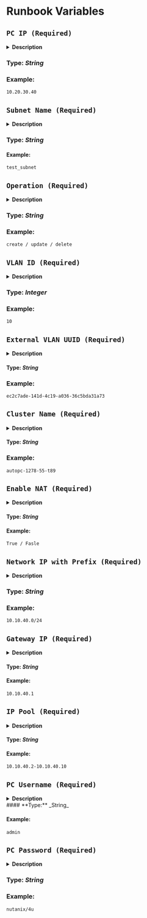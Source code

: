 # Runbook Variables

## **`PC IP (Required)`** 

  <details>
  <summary><b>Description</b></summary>
   The Nutanix Prism Central IP is the network address or IP address of the Nutanix Prism Central management platform. It is the location where you can access the central management console for managing Nutanix clusters, including virtualization, storage, and networking resources. You can use this IP address to connect to the Prism Central instance from a web browser or through API calls to automate management tasks. It is important to keep the Nutanix Prism Central IP secure, as it provides access to the management platform and the Nutanix clusters it manages.
  </details>  
  
  ### **Type:** _String_

  ### **Example:**
  ```
  10.20.30.40
  ```

## **`Subnet Name (Required)`**

  <details>
  <summary><b>Description</b></summary>
   This variable represents the name of the subnet that enables external connectivity for a Nutanix cluster. Its purpose is to assign external IP addresses to the virtual machines and networking resources such as load balancers within the cluster. The external subnet should have an adequate number of available IP addresses to handle the anticipated workload of the cluster. To ensure proper functionality of the cluster, it is crucial to keep the Nutanix.
  </details>

  ### **Type:** _String_

  #### **Example:**
  ```
  test_subnet
  ```

## **`Operation (Required)`**

  <details>
  <summary><b>Description</b></summary>
   The type of operation to perform on the external subnet in the Nutanix environment.

   This variable should be set to the type of operation to be performed on the external subnet in the Nutanix environment. The valid options for this variable are 'create', 'update', and 'delete'.

   - 'create': Use this option to create a new external subnet in the Nutanix environment.

   - 'update': Use this option to modify an existing external subnet in the Nutanix environment.

   - 'delete': Use this option to remove an existing external subnet from the Nutanix environment.

   The value of this variable determines which specific API call will be made to the Nutanix management platform, so it is important to ensure that the correct value is set based on the intended operation.

   Note that certain operations may require additional parameters or configuration options, depending on the specific resource being created, updated, or deleted. Be sure to consult the Nutanix documentation and API reference for more information on the requirements for each operation.

   Also, keep in mind that the external subnet is used to provide external connectivity to a Nutanix cluster, so any changes made to it can have an impact on the overall functionality of the cluster. It is important to follow best practices and test any changes in a non-production environment before making them in a production environment.

  </details>

  ### **Type:** _String_

  ### **Example:**
  ```
  create / update / delete
  ```

## **`VLAN ID (Required)`**

  <details>
  <summary><b>Description</b></summary>
    The External Subnet VLAN ID refers to the VLAN ID associated with the external subnet in a Nutanix cluster. It is used to identify the external subnet within the network infrastructure and enable traffic to flow to and from the external network. The VLAN ID must be unique within the network infrastructure and configured appropriately to allow for communication between the external network and the Nutanix cluster. It is important to ensure that the External Subnet VLAN ID is correctly configured and maintained to avoid any disruption to network connectivity for the Nutanix cluster.
  </details>

  ### **Type:** _Integer_

  ### **Example:**
  ```
  10
  ```

## **`External VLAN UUID (Required)`**

  <details>
  <summary><b>Description</b></summary>
  This variable should be set to the UUID of the VLAN that is associated with the external subnet in the Nutanix cluster. The UUID is used to uniquely identify the VLAN within the network infrastructure and enable traffic to flow to and from the external network.

  For 'create' operation, this variable is not required as Nutanix will create a new VLAN automatically.

  For 'update' and 'delete' operations, it is mandatory to specify the External Subnet VLAN UUID. This UUID can be obtained from the network infrastructure administrator or through network management tools.

  It is important to ensure that the External Subnet VLAN UUID is correctly configured and maintained to avoid any disruption to network connectivity for the Nutanix cluster.

  Note that this variable is typically used in conjunction with the External Subnet VLAN ID variable to configure external network connectivity for the Nutanix cluster.

  </details>

  #### **Type:** _String_

  ### **Example:**
  ```
  ec2c7ade-141d-4c19-a036-36c5bda31a73
  ```

## **`Cluster Name (Required)`**

  <details>
  <summary><b>Description</b></summary>
  The Nutanix Cluster Name variable is used to store the name of the Nutanix cluster being managed. It is a critical identifier for the cluster within the Nutanix environment and in external systems that interact with the cluster.

  The Nutanix cluster is a group of Nutanix nodes that work together to provide a scalable, highly available, and performant infrastructure for virtualized workloads. The cluster uses software-defined storage and hyperconverged infrastructure (HCI) technology to provide a distributed file system that aggregates the local storage of each node and presents it as a single shared pool of storage to the virtual machines running on the cluster.

  The Nutanix Cluster Name variable is typically used in conjunction with other Nutanix management variables, such as the Prism Central IP address, to manage the Nutanix cluster. It should be set to a unique and descriptive name that accurately reflects the purpose and function of the Nutanix cluster.

  Maintaining the Nutanix Cluster Name variable is crucial to ensure that the cluster remains identifiable and correctly configured. This helps to avoid any confusion with other clusters in the environment and ensures that the Nutanix cluster can be effectively managed and monitored.
  </details>

  #### **Type:** _String_

  ### **Example:**
  ```
  autopc-1278-55-t89
  ```

## **`Enable NAT (Required)`**

  <details>
  <summary><b>Description</b></summary>
  The Nutanix External Subnet Enable NAT variable is used to specify whether or not Network Address Translation (NAT) is enabled on the external subnet of a Nutanix cluster.

  NAT is a technology used to map one IP address space into another by modifying network address information in the IP header of packets while they are in transit across a traffic routing device. In the context of a Nutanix cluster, enabling NAT on the external subnet allows virtual machines running on the cluster to communicate with external networks using IP addresses that are translated by the Nutanix cluster.

  The Nutanix External Subnet Enable NAT variable can be set to either "True" or "False" to enable or disable NAT on the external subnet, respectively. Enabling NAT can be useful in situations where there is a shortage of public IP addresses, or where security policies require that internal IP addresses are not exposed to the public internet.

  It is important to carefully consider the implications of enabling or disabling NAT on the external subnet of a Nutanix cluster. This variable should be configured according to the specific requirements of the environment and in line with best practices for networking and security.
  </details>

  #### **Type:** _String_

  #### **Example:**
  ```
  True / Fasle
  ```

## **`Network IP with Prefix (Required)`**

  <details>
  <summary><b>Description</b></summary>
  The Variable is used to specify the network IP address and prefix length for the external subnet of a Nutanix cluster.

  The network IP address and prefix length define the range of IP addresses that are available for use in the external subnet. The prefix length is a number that indicates the number of bits used for the network part of the IP address. For example, a prefix length of 24 indicates that the first 24 bits of the IP address are used for the network, leaving 8 bits for the host address.

  The Nutanix External Subnet Network IP with Prefix variable is typically set to an IP address and prefix length in the CIDR notation format, such as "192.168.0.0/24". This indicates that the network IP address is 192.168.0.0, and that the prefix length is 24 bits.

  It is important to ensure that the Nutanix External Subnet Network IP with Prefix variable is correctly configured to avoid any conflicts or issues with IP address allocation on the external subnet. The network IP address and prefix length should be chosen based on the size of the external subnet and the number of IP addresses required to support the expected workload of the Nutanix cluster..
  </details>

  ### **Type:** _String_

  ### **Example:**
  ```
  10.10.40.0/24
  ```

## **`Gateway IP (Required)`**

  <details>
  <summary><b>Description</b></summary>
  The Nutanix External Subnet Gateway IP variable is used to specify the IP address of the default gateway for the external subnet of a Nutanix cluster.

  The default gateway is the IP address of the router that is used to connect the external subnet to other networks, such as the internet. The Nutanix External Subnet Gateway IP variable is typically set to the IP address of the router that is connected to the external subnet.

  It is important to ensure that the Nutanix External Subnet Gateway IP variable is correctly configured to ensure that traffic can be routed to and from the external subnet. The IP address specified in this variable should be reachable from the external subnet and should be valid for the network configuration of the external subnet.

  If the Nutanix cluster is configured to use multiple external subnets, each subnet should have its own gateway IP address specified in this variable.
  </details>

  #### **Type:** _String_

  #### **Example:**
  ```
  10.10.40.1
  ```

## **`IP Pool (Required)`**

  <details>
  <summary><b>Description</b></summary>
  The Nutanix External Subnet IP Pool variable is used to specify a range of IP addresses that can be assigned to virtual machines running in a Nutanix cluster.

  When a virtual machine is created, it can be assigned an IP address from the IP pool specified in this variable. The Nutanix cluster will then reserve the assigned IP address and ensure that it is not assigned to any other virtual machine.

  It is important to ensure that the Nutanix External Subnet IP Pool variable is correctly configured to avoid any conflicts or issues with IP address allocation on the external subnet. The IP pool should be large enough to support the expected workload of the Nutanix cluster, and should not overlap with any other IP address ranges in the environment.

  The Nutanix External Subnet IP Pool variable can be specified as a range of IP addresses in CIDR notation, such as "192.168.0.10-192.168.0.20" or "10.0.0.0/24". Alternatively, it can be specified as a list of individual IP addresses, such as "192.168.0.10, 192.168.0.11, 192.168.0.12".
  </details>

  #### **Type:** _String_

  #### **Example:**
  ```
  10.10.40.2-10.10.40.10
  ```
## **`PC Username (Required)`**

  <details>
  <summary><b>Description</b></summary>
  The Nutanix Prism Central Username variable is used to specify the username that is used to authenticate with the Nutanix Prism Central management interface.

  Prism Central is a web-based management interface that provides a centralized view of multiple Nutanix clusters. The Nutanix Prism Central Username variable should be set to the username that has been granted access to the Prism Central management interface.

  It is important to ensure that the Nutanix Prism Central Username variable is correctly configured and kept up-to-date to ensure that the Nutanix clusters can be managed effectively. The username specified in this variable should have the appropriate level of permissions to perform the required management tasks in Prism Central.
  </details>
  #### **Type:** _String_

  #### **Example:**

  ```
  admin
  ```
## **`PC Password (Required)`**

  <details>
  <summary><b>Description</b></summary>
  The Nutanix Prism Central Password variable is used to store the password that is used to authenticate with the Nutanix Prism Central management interface.

  Prism Central is a web-based management interface that provides a centralized view of multiple Nutanix clusters. The Nutanix Prism Central Password variable should be set to the password that corresponds to the username specified in the Nutanix Prism Central Username variable.

  It is important to ensure that the Nutanix Prism Central Password variable is kept secure and protected. The password should be stored in a secure manner, such as using a password manager or an encrypted file, and should not be shared with unauthorized individuals. Additionally, it is recommended to periodically change the password for security reasons.
  </details>

  ### **Type:** _String_

  ### **Example:**
  ```
  nutanix/4u
  ```

